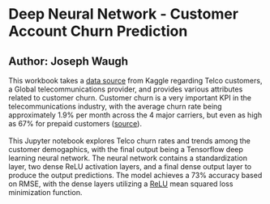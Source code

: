 <h1>Deep Neural Network - Customer Account Churn Prediction</h1>
<h2>Author: Joseph Waugh</h2>

This workbook takes a <a href="https://www.kaggle.com/blastchar/telco-customer-churn">data source</a> from Kaggle regarding Telco customers, a Global telecommunications provider, and provides various attributes related to customer churn. 
Customer churn is a very important KPI in the telecommunications industry, with the average churn rate being approximately 1.9% per month across the 4 major carriers, but even as high as 67% for prepaid customers (<a href="https://www.omnisci.com/blog/strategies-for-reducing-churn-rate-in-the-telecom-industry#:~:text=The%20average%20churn%20rate%20in,fostering%20customer%20loyalty%20is%20key.">source</a>).
<br>
<br>
This Jupyter notebook explores Telco churn rates and trends among the customer demogaphics, with the final output being a Tensorflow deep learning neural network. The neural network contains a standardization layer, two dense ReLU activation layers, and a final dense output layer to produce the output predictions. The model achieves a 73% accuracy based on RMSE, with the dense layers utilizing a <a href="https://keras.io/api/layers/activations/">ReLU</a> mean squared loss minimization function.
